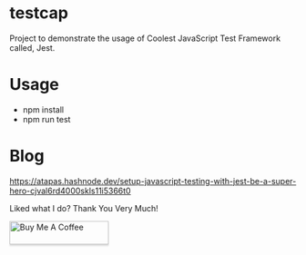 # testcap
Project to demonstrate the usage of Coolest JavaScript Test Framework called, Jest.

# Usage

- npm install
- npm run test

# Blog

https://atapas.hashnode.dev/setup-javascript-testing-with-jest-be-a-super-hero-cjval6rd4000skls11i5366t0

Liked what I do? Thank You Very Much!

<a href="https://www.buymeacoffee.com/greenroots" target="_blank" rel="noopener noreferrer"><img src="https://www.buymeacoffee.com/assets/img/custom_images/orange_img.png" alt="Buy Me A Coffee" style="height: 41px !important;width: 174px !important;box-shadow: 0px 3px 2px 0px rgba(190, 190, 190, 0.5) !important;-webkit-box-shadow: 0px 3px 2px 0px rgba(190, 190, 190, 0.5) !important;" ></a>
